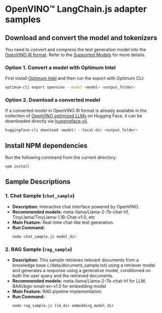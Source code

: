 # OpenVINO™ LangChain.js adapter samples

## Download and convert the model and tokenizers

You need to convert and compress the text generation model into the [OpenVINO IR format](https://docs.openvino.ai/2025/documentation/openvino-ir-format.html).
Refer to the [Supported Models](https://openvinotoolkit.github.io/openvino.genai/docs/supported-models/#large-language-models-llms) for more details.

### Option 1. Convert a model with Optimum Intel

First install [Optimum Intel](https://github.com/huggingface/optimum-intel) and then run the export with Optimum CLI:

```bash
optimum-cli export openvino --model <model> <output_folder>
```

### Option 2. Download a converted model

If a converted model in OpenVINO IR format is already available in the collection of [OpenVINO optimized LLMs](https://huggingface.co/collections/OpenVINO/llm-6687aaa2abca3bbcec71a9bd) on Hugging Face, it can be downloaded directly via [huggingface-cli](https://huggingface.co/docs/huggingface_hub/en/guides/cli).

```sh
huggingface-cli download <model> --local-dir <output_folder>
```

## Install NPM dependencies

Run the following command from the current directory:

```bash
npm install
```

## Sample Descriptions

### 1. Chat Sample (`chat_sample`)
- **Description:** Interactive chat interface powered by OpenVINO.
- **Recommended models:** meta-llama/Llama-2-7b-chat-hf, TinyLlama/TinyLlama-1.1B-Chat-v1.0, etc
- **Main Feature:** Real-time chat-like text generation.
- **Run Command:**
  ```bash
  node chat_sample.js model_dir
  ```

### 2. RAG Sample (`rag_sample`)
- **Description:** This sample retrieves relevant documents from a knowledge base (./data/document_sample.txt) using a retriever model
and generates a response using a generative model, conditioned on both the user query and the retrieved documents.
- **Recommended models:** meta-llama/Llama-2-7b-chat-hf for LLM, BAAI/bge-small-en-v1.5 for embedding model
- **Main Feature:** RAG pipeline implementation.
- **Run Command:**
  ```bash
  node rag_sample.js llm_dir embedding_model_dir
  ```
